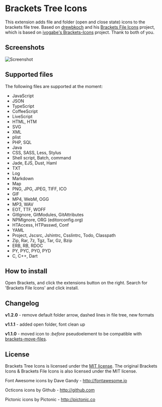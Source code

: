 Brackets Tree Icons
==============
This extension adds file and folder (open and close state) icons to the brackets file tree. Based on [drewbkoch](https://github.com/drewbkoch) and his [Brackets File Icons](https://github.com/drewbkoch/Brackets-File-Icons) project, which is based on [ivogabe's ](https://github.com/ivogabe)[Brackets-Icons](https://github.com/ivogabe/Brackets-Icons) project. Thank to both of you.

Screenshots
--------------
![Screenshot](https://raw.githubusercontent.com/mskocik/brackets-tree-icons/master/screenshots/screenshot.jpg)


Supported files
---------------

The following files are supported at the moment:

 - JavaScript
 - JSON
 - TypeScript
 - CoffeeScript
 - LiveScript
 - HTML, HTM
 - SVG
 - XML
 - plist
 - PHP, SQL
 - Java
 - CSS, SASS, Less, Stylus
 - Shell script, Batch, command
 - Jade, EJS, Dust, Haml
 - TXT
 - Log
 - Markdown
 - Map
 - PNG, JPG, JPEG, TIFF, ICO
 - GIF
 - MP4, WebM, OGG
 - MP3, WAV
 - EOT, TTF, WOFF
 - GitIgnore, GitModules, GitAttributes
 - NPMIgnore, ORG (editorconfig.org)
 - HTAccess, HTPasswd, Conf
 - YAML
 - Project, Jscsrc, Jshintrc, Csslintrc, Todo, Classpath
 - Zip, Rar, 7z, Tgz, Tar, Gz, Bzip
 - ERB, RB, RDOC
 - PY, PYC, PYO, PYD
 - C, C++, Dart

How to install
--------------
Open Brackets, and click the extensions button on the right. Search for 'Brackets File Icons' and click install.

Changelog
---------
**v1.2.0** - remove default folder arrow, dashed lines in file tree, new formats

**v1.1.1** - added open folder, font clean up

**v1.1.0** - moved icon to _:before_ pseudoelement to be compatible with [brackets-move-files](https://github.com/alemonteiro/brackets-move-files).

License
-------
Brackets Tree Icons is licensed under the [MIT license](http://opensource.org/licenses/MIT). The original Brackets Icons & Brackets File Icons is also licensed under the MIT license.

Font Awesome icons by Dave Gandy - http://fontawesome.io

Octicons icons by Github - http://github.com

Pictonic icons by Pictonic - http://pictonic.co
